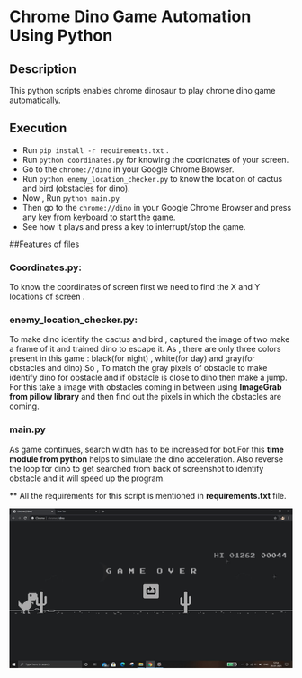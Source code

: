 # Chrome Dino Game Automation Using Python

## Description
This python scripts enables chrome dinosaur to play chrome dino game automatically.


## Execution 
* Run `pip install -r requirements.txt` .
* Run `python coordinates.py` for knowing the cooridnates of your screen.
* Go to the `chrome://dino` in your Google Chrome Browser.
* Run `python enemy_location_checker.py` to know the location of cactus and bird (obstacles for dino).
* Now , Run `python main.py`  
* Then go to the `chrome://dino` in your Google Chrome Browser and press any key from keyboard to start the game.
* See how it plays and press a key to interrupt/stop the game.


##Features of files
### Coordinates.py:
To know the coordinates of screen first we need to find the X and Y locations of screen .

### enemy_location_checker.py:
To make dino identify the cactus and bird , captured the image of two make a frame of it and trained dino to escape it.
As , there are only three colors present in this game : black(for night) , white(for day)  and gray(for obstacles and dino)
So , To match the gray pixels of obstacle to make identify dino for obstacle and if obstacle is close to dino then make a jump. 
For this take a image with obstacles coming in between using **ImageGrab from pillow library** and then find out the pixels in which the obstacles are coming. 

### main.py
As game continues, search width has to be increased for bot.For this **time module from python** helps to simulate the dino acceleration.
Also reverse the loop for dino to get searched from back of screenshot to identify obstacle and it will speed up the program.



** All the requirements for this script is mentioned in **requirements.txt** file.






![Demo of the Game](demo_dinogame.gif)
